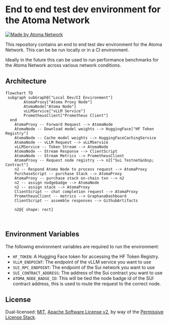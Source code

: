 # End to end test dev environment for the Atoma Network


[![Made by Atoma Network](https://img.shields.io/badge/made%20by-Atoma%20Network-blue.svg?style=flat-square)](https://atoma.network)

This repository contains an end to end test dev environment for the Atoma Network. This can be be run locally or in a CI environment.

Ideally in the future this can be used to run performance benchmarks for the Atoma Network across various network conditions.


## Architecture

```mermaid
flowchart TD
 subgraph subGraph0["Local Dev/CI Environment"]
        AtomaProxy["Atoma Proxy Node"]
        AtomaNode["Atoma Node"]
        vLLMService["vLLM Service"]
        PrometheusClient["Prometheus Client"]
  end
    AtomaProxy -- Forward Request --> AtomaNode
    AtomaNode -- Download model weights --> HuggingFace["HF Token Registry"]
    AtomaNode -- Cache model weights --> HuggingFaceCachingService
    AtomaNode -- vLLM Request --> vLLMService
    vLLMService -- Token Stream --> AtomaNode
    AtomaNode -- Stream Response --> ClientScript
    AtomaNode -- Stream Metrics --> PrometheusClient
    AtomaProxy -- Request node registry --> n2["Sui Testnet&nbsp; Contract"]
    n2 -- Respond Atoma Node to process request --> AtomaProxy
    PurchaseScript -- purchase Stack --> AtomaProxy
    AtomaProxy -- purchase stack on-chain txn --> n2
    n2 -- assign nodgebadge --> AtomaNode
    n2 -- assign stack --> AtomaProxy
    ClientScript -- chat completion request --> AtomaProxy
    PrometheusClient -- metrics --> GraphanaDashboard
    ClientScript -- assemble responses --> GithubArtifacts

    n2@{ shape: rect}



```

## Environment Variables

The following environment variables are required to run the environment:

- `HF_TOKEN`: A Hugging Face token for accessing the HF Token Registry.
- `VLLM_ENDPOINT`: The endpoint of the vLLM service you want to use
- `SUI_RPC_ENDPOINT`: The endpoint of the Sui network you want to use
- `SUI_CONTRACT_ADDRESS`: The address of the Sui contract you want to use
- `ATOMA_NODE_BADGE_ID`: This will be tied the node badge id of the SUI contract address, this is used to route the request to the correct node.

## License

Dual-licensed: [MIT](./LICENSE-MIT), [Apache Software License v2](./LICENSE-APACHE), by way of the
[Permissive License Stack](https://protocol.ai/blog/announcing-the-permissive-license-stack/).
